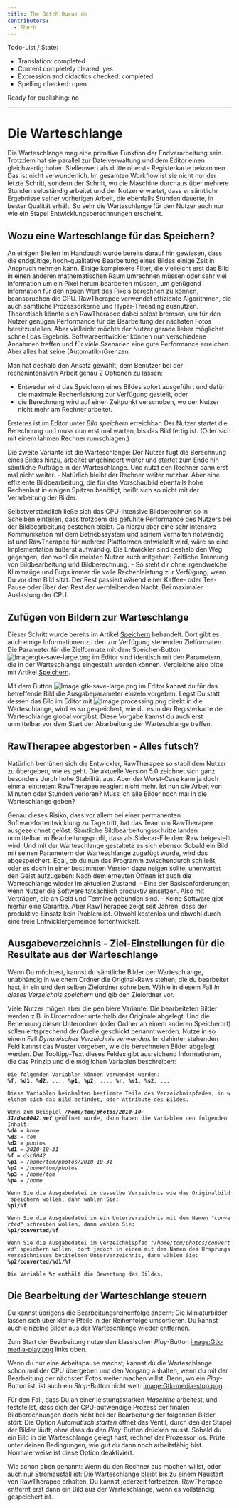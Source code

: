 ```yaml
---
title: The Batch Queue de
contributors:
  - Fherb
---
```


Todo-List / State:

- Translation: completed
- Content completely cleared: yes
- Expression and didactics checked: completed
- Spelling checked: open

Ready for publishing: no

------------------------------------------------------------------------

# Die Warteschlange

Die Warteschlange mag eine primitive Funktion der Endverarbeitung sein.
Trotzdem hat sie parallel zur Dateiverwaltung und dem Editor einen
gleichwertig hohen Stellenwert als dritte oberste Registerkarte
bekommen. Das ist nicht verwunderlich. Im gesamten Workflow ist sie
nicht nur der letzte Schritt, sondern der Schritt, wo die Maschine
durchaus über mehrere Stunden selbständig arbeitet und der Nutzer
erwartet, dass er sämtlichr Ergebnisse seiner vorherigen Arbeit, die
ebenfalls Stunden dauerte, in bester Qualität erhält. So sehr die
Warteschlange für den Nutzer auch nur wie ein Stapel
Entwicklungsberechnungen erscheint.

## Wozu eine Warteschlange für das Speichern?

An einigen Stellen im Handbuch wurde bereits darauf hin gewiesen, dass
die endgültige, hoch-qualitative Bearbeitung eines Bildes einige Zeit in
Anspruch nehmen kann. Einige komplexere Filter, die vielleicht erst das
Bild in einen anderen mathematischen Raum umrechnen müssen oder sehr
viel Information um ein Pixel herum bearbeiten müssen, um genügend
Information für den neuen Wert des Pixels berechnen zu können,
beanspruchen die CPU. RawTherapee verwendet effiziente Algorithmen, die
auch sämtliche Prozessorkerne und Hyper-Threading ausnutzen. Theoretisch
könnte sich RawTherapee dabei selbst bremsen, um für den Nutzer genügen
Performance für die Bearbeitung der nächsten Fotos bereitzustellen. Aber
vielleicht möchte der Nutzer gerade lieber möglichst schnell das
Ergebnis. Softwareentwickler können nun verschiedene Annahmen treffen
und für viele Szenarien eine gute Performance erreichen. Aber alles hat
seine (Automatik-)Grenzen.

Man hat deshalb den Ansatz gewählt, dem Benutzer bei der
rechenintensiven Arbeit genau 2 Optionen zu lassen:

- Entweder wird das Speichern eines Bildes sofort ausgeführt und dafür
  die maximale Rechenleistung zur Verfügung gestellt, oder
- die Berechnung wird auf einen Zeitpunkt verschoben, wo der Nutzer
  nicht mehr am Rechner arbeitet.

Ersteres ist im Editor unter *Bild speichern* erreichbar: Der Nutzer
startet die Berechnung und muss nun erst mal warten, bis das Bild fertig
ist. (Oder sich mit einem lahmen Rechner rumschlagen.)

Die zweite Variante ist die Warteschlange: Der Nutzer fügt die
Berechnung eines Bildes hinzu, arbeitet ungehindert weiter und startet
zum Ende hin sämtliche Aufträge in der Warteschlange. Und nutzt den
Rechner dann erst mal nicht weiter. - Natürlich bleibt der Rechner
weiter nutzbar. Aber eine effiziente Bildbearbeitung, die für das
Vorschaubild ebenfalls hohe Rechenlast in einigen Spitzen benötigt,
beißt sich so nicht mit der Verarbeitung der Bilder.

Selbstverständlich ließe sich das CPU-intensive Bildberechnen so in
Scheiben einteilen, dass trotzdem die gefühlte Performance des Nutzers
bei der Bildbearbeitung bestehen bleibt. Da hierzu aber eine sehr
intensive Kommunikation mit dem Betriebssystem und seinem Verhalten
notwendig ist und RawTherapee für mehrere Plattformen entwickelt wird,
wäre so eine Implementation äußerst aufwändig. Die Entwickler sind
deshalb den Weg gegangen, den wohl die meisten Nutzer auch mitgehen:
Zeitliche Trennung von Bildbearbeitung und Bildberechnung. - So steht
dir ohne irgendwelche Klimmzüge und Bugs immer die volle Rechenleistung
zur Verfügung, wenn Du vor dem Bild sitzt. Der Rest passiert wärend
einer Kaffee- oder Tee-Pause oder über den Rest der verbleibenden Nacht.
Bei maximaler Auslastung der CPU.

## Zufügen von Bildern zur Warteschlange

Dieser Schritt wurde bereits im Artikel
[Speichern](Saving/de.md) behandelt. Dort gibt es auch einige
Informationen zu den zur Verfügung stehenden Zielformaten. Die Parameter
für die Zielformate mit dem Speicher-Button
![Image:gtk-save-large.png](gtk-save-large.png "Image:gtk-save-large.png")
im Editor sind identisch mit den Parametern, die in der Warteschlange
eingestellt werden können. Vergleiche also bitte mit Artikel
[Speichern](Saving/de.md).

Mit dem Button
![Image:gtk-save-large.png](gtk-save-large.png "Image:gtk-save-large.png")
im Editor kannst du für das betreffende Bild die Ausgabeparameter
einzeln vorgeben. Legst Du statt dessen das Bild im Editor mit
![Image:processing.png](processing.png "Image:processing.png") direkt in
die Warteschlange, wird es so gespeichert, wie du es in der
Registerkarte der Warteschlange global vorgibst. Diese Vorgabe kannst du
auch erst unmittelbar vor dem Start der Abarbeitung der Warteschlange
treffen.

## RawTherapee abgestorben - Alles futsch?

Natürlich bemühen sich die Entwickler, RawTherapee so stabil dem Nutzer
zu übergeben, wie es geht. Die aktuelle Version 5.0 zeichnet sich ganz
besonders durch hohe Stabilität aus. Aber der Worst-Case kann ja doch
einmal eintreten: RawTherapee reagiert nicht mehr. Ist nun die Arbeit
von Minuten oder Stunden verloren? Muss ich alle Bilder noch mal in die
Warteschlange geben?

Genau dieses Risiko, dass vor allem bei einer permanenten
Softwarefortentwicklung zu Tage tritt, hat das Team um RawTherapee
ausgezeichnet gelöst: Sämtliche Bildbearbeitungsschritte landen
unmittelbar im Bearbeitungsprofil, dass als Sidecar-File dem Raw
beigestellt wird. Und mit der Warteschlange gestaltete es sich ebenso:
Sobald ein Bild mit seinen Parametern der Warteschlange zugefügt wurde,
wird das abgespeichert. Egal, ob du nun das Programm zwischendurch
schließt, oder es doch in einer bestimmten Version dazu neigen sollte,
unerwartet den Geist aufzugeben: Nach dem erneuten Öffnen ist auch die
Warteschlange wieder im aktuellen Zustand. - Eine der
Basisanforderungen, wenn Nutzer die Software tatsächlich produktiv
einsetzen. Also mit Verträgen, die an Geld und Termine gebunden sind. -
Keine Software gibt hierfür eine Garantie. Aber RawTherapee zeigt seit
Jahren, dass der produktive Einsatz kein Problem ist. Obwohl kostenlos
und obwohl durch eine freie Entwicklergemeinde fortentwickelt.

## Ausgabeverzeichnis - Ziel-Einstellungen für die Resultate aus der Warteschlange

Wenn Du möchtest, kannst du sämtliche Bilder der Warteschlange,
unabhängig in welchem Ordner die Original-Raws stehen, die du bearbeitet
hast, in ein und den selben Zielordner schreiben. Wähle in diesem Fall
*In dieses Verzeichnis speichern* und gib den Zielordner vor.

Viele Nutzer mögen aber die peniblere Variante: Die bearbeiteten Bilder
werden z.B. in Unterordner unterhalb der Originale abgelegt. Und die
Benennung dieser Unterordner (oder Ordner an einem anderen Speicherort)
sollen entsprechend der Quelle geschickt benannt werden. Nutze in so
einem Fall *Dynamisches Verzeichnis verwenden*. Im dahinter stehenden
Feld kannst das Muster vorgeben, wie die berechneten Bilder abgelegt
werden. Der Tooltipp-Text dieses Feldes gibt ausreichend Informationen,
die das Prinzip und die möglichen Variablen beschreiben:

`Die folgenden Variablen können verwendet werden:`  
<b>`%f`</b>`, `<b>`%d1`</b>`, `<b>`%d2`</b>`, ..., `<b>`%p1`</b>`, `<b>`%p2`</b>`, ..., `<b>`%r`</b>`, `<b>`%s1`</b>`, `<b>`%s2`</b>`, ...`  
  
`Diese Variablen beinhalten bestimmte Teile des Verzeichnispfades, in welchem sich das Bild befindet, oder Attribute des Bildes.`  
  
`Wenn zum Beispiel `<b><i>`/home/tom/photos/2010-10-31/dsc0042.nef`</i></b>` geöffnet wurde, dann haben die Variablen den folgenden Inhalt:`  
<b>`%d4`</b>` = `<i>`home`</i>  
<b>`%d3`</b>` = `<i>`tom`</i>  
<b>`%d2`</b>` = `<i>`photos`</i>  
<b>`%d1`</b>` = `<i>`2010-10-31`</i>  
<b>`%f`</b>` = `<i>`dsc0042`</i>  
<b>`%p1`</b>` = `<i>`/home/tom/photos/2010-10-31`</i>  
<b>`%p2`</b>` = `<i>`/home/tom/photos`</i>  
<b>`%p3`</b>` = `<i>`/home/tom`</i>  
<b>`%p4`</b>` = `<i>`/home`</i>  
  
`Wenn Sie die Ausgabedatei in dasselbe Verzeichnis wie das Originalbild speichern wollen, dann wählen Sie:`  
<b>`%p1/%f`</b>  
  
`Wenn Sie die Ausgabedatei in ein Unterverzeichnis mit dem Namen "`<i>`converted`</i>`" schreiben wollen, dann wählen Sie:`  
<b>`%p1/converted/%f`</b>  
  
`Wenn Sie die Ausgabedatei im Verzeichnispfad "`<i>`/home/tom/photos/converted`</i>`" speichern wollen, dort jedoch in einem mit dem Namen des Ursprungsverzeichnisses betitelten Unterverzeichnis, dann wählen Sie:`  
<b>`%p2/converted/%d1/%f`</b>  
  
`Die Variable `<b>`%r`</b>` enthält die Bewertung des Bildes.`

## Die Bearbeitung der Warteschlange steuern

Du kannst übrigens die Bearbeitungsreihenfolge ändern: Die
Miniaturbilder lassen sich über kleine Pfeile in der Reihenfolge
umsortieren. Du kannst auch einzelne Bilder aus der Warteschlange wieder
entfernen.

Zum Start der Bearbeitung nutze den klassischen *Play*-Button
[image:Gtk-media-play.png](image:Gtk-media-play.png.md) links
oben.

Wenn du nur eine Arbeitspause machst, kannst du die Warteschlange schon
mal der CPU übergeben und den Vorgang anhalten, wenn du mit der
Bearbeitung der nächsten Fotos weiter machen willst. Denn, wo ein
*Play*-Button ist, ist auch ein *Stop*-Button nicht weit:
[image:Gtk-media-stop.png](image:Gtk-media-stop.png.md).

Für den Fall, dass Du an einer leistungsstarken *Maschine* arbeitest,
und feststellst, dass dich der CPU-aufwendige Prozess der finalen
Bildberechnungen doch nicht bei der Bearbeitung der folgenden Bilder
stört: Die Option *Automatisch starten* öffnet das Ventil, durch den der
Stapel der Bilder läuft, ohne dass du den *Play*-Button drücken musst.
Sobald du ein Bild in die Warteschlange gelegt hast, rechnet der
Prozessor los. Prüfe unter deinen Bedingungen, wie gut du dann noch
arbeitsfähig bist. Normalerweise ist diese Option deaktiviert.

Wie schon oben genannt: Wenn du den Rechner aus machen willst, oder auch
nur Stromausfall ist: Die Warteschlange bleibt bis zu einem Neustart von
RawTherapee erhalten. Du kannst jederzeit fortsetzen. RawTherapee
entfernt erst dann ein Bild aus der Warteschlange, wenn es vollständig
gespeichert ist.
